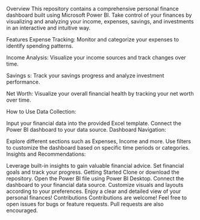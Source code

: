 Overview
This repository contains a comprehensive personal finance dashboard built using Microsoft Power BI. Take control of your finances by visualizing and analyzing your income, expenses, savings, and investments in an interactive and intuitive way.

Features
Expense Tracking: Monitor and categorize your expenses to identify spending patterns.

Income Analysis: Visualize your income sources and track changes over time.

Savings s: Track your savings progress and analyze investment performance.

Net Worth: Visualize your overall financial health by tracking your net worth over time.

How to Use
Data Collection:

Input your financial data into the provided Excel template.
Connect the Power BI dashboard to your data source.
Dashboard Navigation:

Explore different sections such as Expenses, Income and more.
Use filters to customize the dashboard based on specific time periods or categories.
Insights and Recommendations:

Leverage built-in insights to gain valuable financial advice.
Set financial goals and track your progress.
Getting Started
Clone or download the repository.
Open the Power BI file using Power BI Desktop.
Connect the dashboard to your financial data source.
Customize visuals and layouts according to your preferences.
Enjoy a clear and detailed view of your personal finances!
Contributions
Contributions are welcome! Feel free to open issues for bugs or feature requests. Pull requests are also encouraged.
